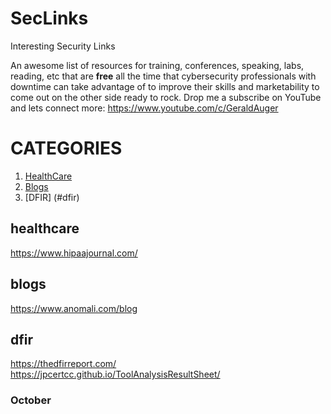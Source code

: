 # SecLinks
Interesting Security Links


An awesome list of resources for training, conferences, speaking, labs, reading, etc that are **free** all the time that cybersecurity professionals with downtime can take advantage of to improve their skills and marketability to come out on the other side ready to rock. 
Drop me a subscribe on YouTube and lets connect more: https://www.youtube.com/c/GeraldAuger 

# CATEGORIES
  1. [HealthCare](#healthcare)
  2. [Blogs](#blogs)
  3. [DFIR] (#dfir)
  
## healthcare

https://www.hipaajournal.com/

## blogs

https://www.anomali.com/blog

## dfir

https://thedfirreport.com/
https://jpcertcc.github.io/ToolAnalysisResultSheet/


### October
